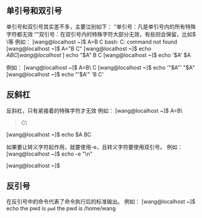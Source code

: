 ## 单引号和双引号

单引号和双引号其实差不多，主要泣别如下：
‘’单引号：凡是单引号内的所有特殊字符都无效
”“双引号：在双引号内的特殊字符大部分无效，有些则会保留，比如$ \等
例如：
[wang@localhost ~]$ A=B C
bash: C: command not found
[wang@localhost ~]$ A="B C"
[wang@localhost ~]$ echo $A
B C
[wang@localhost ~]$ echo "$A"
B C
[wang@localhost ~]$ echo '$A'
$A

例如：
[wang@localhost ~]$ A=B\ C
[wang@localhost ~]$ echo '"$A"'
"$A"
[wang@localhost ~]$ echo "'$A'"
'B C'


## 反斜杠

反斜杠，只有紧接着的特殊字符才无效
例如：
[wang@localhost ~]$ A=B\
> C\
> 
[wang@localhost ~]$ echo $A
BC

如果要让转义字符起作用，就要使用-e，且转义字符要使用双引号。
例如：
[wang@localhost ~]$ echo -e "\n"


[wang@localhost ~]$ 

## 反引号

在反引号中的命令代表了命令执行后的标准输出。
例如：
[wang@localhost ~]$ echo the pwd is `pwd`
the pwd is /home/wang